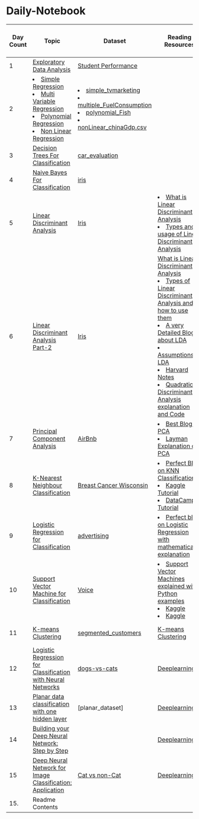 # Daily-Notebook
|Day Count|Topic                          |Dataset                                                                                                                                                                                                                                                                                                                                                                                                                                                                                                                                                                                                                                                                                                                                                                                                                                                                                                                                                                                                                                                                                                                                                                                                                                                                                                                                                                                                                         |Reading Resources                                                                                                                                                                          |Video Resources                                                                                                                                                                  |Number Of Hours Spent|
|---------|--------------------------------|--------------------------------------------------------------------------------------------------------------------------------------------------------------------------------------------------------------------------------------------------------------------------------------------------------------------------------------------------------------------------------------------------------------------------------------------------------------------------------------------------------------------------------------------------------------------------------------------------------------------------------------------------------------------------------------------------------------------------------------------------------------------------------------------------------------------------------------------------------------------------------------------------------------------------------------------------------------------------------------------------------------------------------------------------------------------------------------------------------------------------------------------------------------------------------------------------------------------------------------------------------------------------------------------------------------------------------------------------------------------------------------------------------------------------------|-------------------------------------------------------------------------------------------------------------------------------------------------------------------------------|-------------------------------------------------------------------------------------------------------------------------------------------------------------------------|---------------------|
|1        |[Exploratory Data Analysis](https://github.com/unKNOWN-G/Daily-Notebook/blob/main/Day-1/Exploratory%20Data%20Analysis.ipynb)|[Student Performance](https://www.kaggle.com/datasets/larsen0966/student-performance-data-set/download)                                                                                                                                                                                                                                                                                                                                                                                                                                                                                                                                                                                                                                                                                                                                                                                                                                                                                                                                                                                                                                                                                                                                                                                                                                                                                                                         |                                                                                                                                                                               |                                                                                                                                                                         |10                   |
|2        |[<li>Simple Regression</li> <li>Multi Variable Regression</li> <li>Polynomial Regression</li><li> Non Linear Regression</li>](https://github.com/unKNOWN-G/Daily-Notebook/blob/main/Day-2/Regression.ipynb)|<li>[simple_tvmarketing](https://github.com/unKNOWN-G/Daily-Notebook/tree/main/Day-2/Dataset/Regression#:~:text=last%20month-,simple_tvmarketing.csv,-Day%2D2%3A%20Regression)</li><li>[multiple_FuelConsumption](https://github.com/unKNOWN-G/Daily-Notebook/tree/main/Day-2/Dataset/Regression#:~:text=multiple_FuelConsumption.csv)</li><li>[polynomial_Fish](https://github.com/unKNOWN-G/Daily-Notebook/tree/main/Day-2/Dataset/Regression#:~:text=last%20month-,polynomial_Fish.csv,-Day%2D2%3A%20Regression)</li><li>[nonLinear_chinaGdp.csv](https://github.com/unKNOWN-G/Daily-Notebook/tree/main/Day-2/Dataset/Regression#:~:text=nonLinear_chinaGdp.csv)</li>                                                                                                                                                                                                                                                                                                                                                                                                                                                                                                                                                                                                                                                                                                                                             |                                                                                                                                                                               |                                                                                                                                                                         |3                    |
|3        |[Decision Trees For Classification](https://github.com/unKNOWN-G/Daily-Notebook/blob/main/Day-3/Decision%20Tree%20Classification.ipynb)|[car_evaluation](https://github.com/unKNOWN-G/Daily-Notebook/tree/main/Day-3/Dataset/Classification#:~:text=decision_car_evaluation.csv)                                                                                                                                                                                                                                                                                                                                                                                                                                                                                                                                                                                                                                                                                                                                                                                                                                                                                                                                                                                                                                                                                                                                                                                                                                                                                        |                                                                                                                                                                               |                                                                                                                                                                         |3                    |
|4        |[Naive Bayes For Classification](https://github.com/unKNOWN-G/Daily-Notebook/blob/main/Day-4/Naive%20Bayes%20Classifier.ipynb)|[iris](https://github.com/unKNOWN-G/Daily-Notebook/blob/main/Day-4/Dataset/Classification/Iris.csv)                                                                                                                                                                                                                                                                                                                                                                                                                                                                                                                                                                                                                                                                                                                                                                                                                                                                                                                                                                                                                                                                                                                                                                                                                                                                                                                               |                                                                                                                                                                               |                                                                                                                                                                         |3                    |
|5        |[Linear Discriminant Analysis](https://github.com/unKNOWN-G/Daily-Notebook/blob/main/Day-5/Linear%20Discriminant%20Analysis%20(LDA)%20%20Part-1.ipynb)|[Iris](https://github.com/unKNOWN-G/Daily-Notebook/blob/main/Day-5/Dataset/Classification/Iris.csv)                                                                                                                                                                                                                                                                                                                                                                                                                                                                                                                                                                                                                                                                                                                                                                                                                                                                                                                                                                                                                                                                                                                                                                                                                                                                                                                             |<li> [What is Linear Discriminant Analysis](https://www.geeksforgeeks.org/ml-linear-discriminant-analysis/) </li> <li> [Types and usage of Linear Discriminant Analysis](https://towardsdatascience.com/linear-discriminant-analysis-explained-f88be6c1e00b#:~:text=Linear%20and%20quadratic%20discriminant%20analysis) </li>|                                                                                                                                                                         |3                    |
|6        |[Linear Discriminant Analysis Part-2](https://github.com/unKNOWN-G/Daily-Notebook/blob/main/Day-6/Linear%20Discriminant%20Analysis%20(LDA)%20%20Part-2.ipynb)|[Iris](https://github.com/unKNOWN-G/Daily-Notebook/blob/main/Day-6/Dataset/Classification/Iris.csv)                                                                                                                                                                                                                                                                                                                                                                                                                                                                                                                                                                                                                                                                                                                                                                                                                                                                                                                                                                                                                                                                                                                                                                                                                                                                                                                             |[What is Linear Discriminant Analysis](https://www.geeksforgeeks.org/ml-linear-discriminant-analysis/) <li> [Types of Linear Discriminant Analysis and how to use them](https://towardsdatascience.com/linear-discriminant-analysis-explained-f88be6c1e00b#:~:text=Linear%20and%20quadratic%20discriminant%20analysis) </li> <li> [A very Detailed Blog about LDA](https://www.knowledgehut.com/blog/data-science/linear-discriminant-analysis-for-machine-learning) </li> <li> [Assumptions of LDA](https://www.knowledgehut.com/blog/data-science/linear-discriminant-analysis-for-machine-learning#:~:text=The%20assumptions%20made,the%20same%20variance.) </li> <li> [Harvard Notes](https://harvard-iacs.github.io/2018-CS109A/lectures/lecture-14/presentation/lecture14_discriminant_analysis.pdf) </li> <li> [Quadratic Discriminant Analysis explanation and Code](https://towardsdatascience.com/quadratic-discriminant-analysis-ae55d8a8148a) </li> |[Linear Discriminant Analysis](https://www.youtube.com/watch?v=azXCzI57Yfc)                                                                                               |2                    |
|7        |[Principal Component Analysis](https://github.com/unKNOWN-G/Daily-Notebook/blob/main/Day-7/Principal%20Component%20Analysis%20(PCA).ipynb)|[AirBnb](https://github.com/unKNOWN-G/Daily-Notebook/blob/main/Day-7/Dataset/Dimension_Reduction/airbnb.csv)                                                                                                                                                                                                                                                                                                                                                                                                                                                                                                                                                                                                                                                                                                                                                                                                                                                                                                                                                                                                                                                                                                                                                                                                                                                                                                                    |<li> [Best Blog on PCA](https://towardsdatascience.com/a-one-stop-shop-for-principal-component-analysis-5582fb7e0a9c) </li> <li> [Layman Explanation of PCA](https://stats.stackexchange.com/questions/2691/making-sense-of-principal-component-analysis-eigenvectors-eigenvalues) </li>|[What is PCA](https://www.youtube.com/watch?v=FgakZw6K1QQ)                                                                                                               |2                    |
|8        |[K-Nearest Neighbour Classification](https://github.com/unKNOWN-G/Daily-Notebook/blob/main/Day-8/KNN%20Classification.ipynb)|[Breast Cancer Wisconsin](https://github.com/unKNOWN-G/Daily-Notebook/blob/main/Day-8/Dataset/Classification/breastCancerWisconsin.csv)                                                                                                                                                                                                                                                                                                                                                                                                                                                                                                                                                                                                                                                                                                                                                                                                                                                                                                                                                                                                                                                                                                                                                                                                                                                                                         |<li> [Perfect Blog on KNN Classification](https://towardsdatascience.com/getting-acquainted-with-k-nearest-neighbors-ba0a9ecf354f) </li> <li> [Kaggle Tutorial](https://www.kaggle.com/code/prashant111/knn-classifier-tutorial/notebook) </li> <li> [DataCamp Tutorial](https://www.datacamp.com/tutorial/k-nearest-neighbor-classification-scikit-learn) </li>|[What is KNN Classification](https://www.youtube.com/watch?v=HVXime0nQeI)                                                                                                |2                    |
|9        |[Logistic Regression for Classification](https://github.com/unKNOWN-G/Daily-Notebook/blob/main/Day-9/Logistic%20Regression.ipynb)|[advertising](https://github.com/unKNOWN-G/Daily-Notebook/blob/main/Day-9/Dataset/Classification/advertising.csv)                                                                                                                                                                                                                                                                                                                                                                                                                                                                                                                                                                                                                                                                                                                                                                                                                                                                                                                                                                                                                                                                                                                                                                                                                                                                                                               |<li> [Perfect blog on Logistic Regression with mathematical explanation](https://towardsdatascience.com/logistic-regression-detailed-overview-46c4da4303bc) </li>                     |[What is Logistic Regression](https://www.youtube.com/watch?v=vN5cNN2-HWE)                                                                                               |2                    |
|10       |[Support Vector Machine for Classification](https://github.com/unKNOWN-G/Daily-Notebook/blob/main/Day-10/Support%20Vector%20Classifier%20(SVM).ipynb)|[Voice](https://github.com/unKNOWN-G/Daily-Notebook/blob/main/Day-10/Dataset/Classification/voice.csv)                                                                                                                                                                                                                                                                                                                                                                                                                                                                                                                                                                                                                                                                                                                                                                                                                                                                                                                                                                                                                                                                                                                                                                                                                                                                                                                          |<li> [Support Vector Machines explained with Python examples](https://towardsdatascience.com/support-vector-machines-explained-with-python-examples-cb65e8172c85) </li> <li> [Kaggle](https://www.kaggle.com/code/prashant111/svm-classifier-tutorial/notebook) </li> <li> [Kaggle](https://www.kaggle.com/code/nirajvermafcb/support-vector-machine-detail-analysis)|<li> [Part-1](https://www.youtube.com/watch?v=efR1C6CvhmE) </li> <li> [Part-2](https://www.youtube.com/watch?v=Toet3EiSFcM) </li> <li> [Part-3](https://www.youtube.com/watch?v=Qc5IyLW_hns) </li>|2                    |
|11       |[K-means Clustering](https://github.com/unKNOWN-G/Daily-Notebook/blob/main/Day-11/K-means%20Clustering.ipynb)|[segmented_customers](https://github.com/unKNOWN-G/Daily-Notebook/blob/main/Day-11/Dataset/Clustering/segmented_customers.csv)                                                                                                                                                                                                                                                                                                                                                                                                                                                                                                                                                                                                                                                                                                                                                                                                                                                                                                                                                                                                                                                                                                                                                                                                                                                                                                  |[K-means Clustering]( https://statquest.gumroad.com/l/wvtmc)                                                                                                                   |[StatQuest: K-means clustering](https://youtu.be/4b5d3muPQmA)                                                                                                            |2                    |
|12       |[Logistic Regression for Classification with Neural Networks](https://github.com/unKNOWN-G/Daily-Notebook/blob/main/Day-12/Logistic%20Regression%20with%20a%20Neural%20Network%20Mindset.ipynb)|[dogs-vs-cats](https://www.kaggle.com/competitions/dogs-vs-cats/data#:~:text=get_app-,Download,-All)                                                                                                                                                                                                                                                                                                                                                                                                                                                                                                                                                                                                                                                                                                                                                                                                                                                                                                                                                                                                                                                                                                                                                                                                                                                                                                                            |[Deeplearning.ai](https://community.deeplearning.ai/t/dls-course-1-lecture-notes/11862)                                                                                        |[Coursera](https://in.coursera.org/learn/neural-networks-deep-learning/)                                                                                                 |2                    |
|13       |[Planar data classification with one hidden layer](https://github.com/unKNOWN-G/Daily-Notebook/blob/main/Day-13/Planar_data_classification_with_one_hidden_layer.ipynb)|[planar_dataset]                                                                                                                                                                                                                                                                                                                                                                                                                                                                                                                                                                                                                                                                                                                                                                                                                                                                                                                                                                                                                                                                                                                                                                                                                                                                                                                                                                                                                |[Deeplearning.ai](https://community.deeplearning.ai/uploads/short-url/oX89NdmWTEbvVGhuLmkRUtIQ00y.pdf)                                                                         |[Coursera](https://in.coursera.org/learn/neural-networks-deep-learning/)                                                                                                 |2                    |
|14       |[Building your Deep Neural Network: Step by Step](https://github.com/unKNOWN-G/Daily-Notebook/blob/main/Day-14/Building_your_Deep_Neural_Network_Step_by_Step.ipynb)|                                                                                                                                                                                                                                                                                                                                                                                                                                                                                                                                                                                                                                                                                                                                                                                                                                                                                                                                                                                                                                                                                                                                                                                                                                                                                                                                                                                                                                |[Deeplearning.ai](https://community.deeplearning.ai/uploads/short-url/89tSibHAcuXwW3ZFBpsnt6Yyquh.pdf)                                                                         |[Coursera](https://in.coursera.org/learn/neural-networks-deep-learning/)                                                                                                 |2                    |
|15       |[Deep Neural Network for Image Classification: Application](https://github.com/unKNOWN-G/Daily-Notebook/blob/main/Day-15/Deep%20Neural%20Network%20-%20Application.ipynb)|[Cat vs non-Cat](https://www.kaggle.com/code/mruanova/04-deep-neural-network-application-cat-vs-non-cat/data#:~:text=Notebook-,Data,-Logs)                                                                                                                                                                                                                                                                                                                                                                                                                                                                                                                                                                                                                                                                                                                                                                                                                                                                                                                                                                                                                                                                                                                                                                                                                                                                                      |[Deeplearning.ai](https://community.deeplearning.ai/t/dls-course-1-lecture-notes/11862)                                                                                        |[Coursera](https://in.coursera.org/learn/neural-networks-deep-learning/)                                                                                                 |1                    |
|15.       |Readme Contents||||3|
